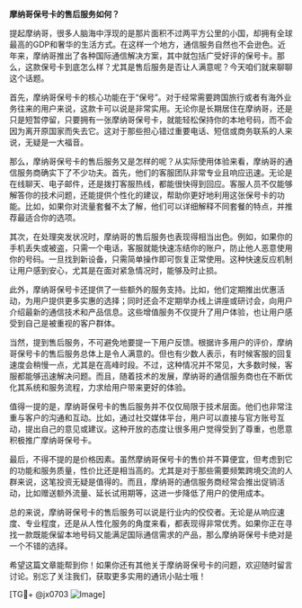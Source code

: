 **摩纳哥保号卡的售后服务如何？**

提起摩纳哥，很多人脑海中浮现的是那片面积不过两平方公里的小国，却拥有全球最高的GDP和奢华的生活方式。在这样一个地方，通信服务自然也不会逊色。近年来，摩纳哥推出了各种国际通信解决方案，其中就包括广受好评的保号卡。那么，这款保号卡到底怎么样？尤其是售后服务是否让人满意呢？今天咱们就来聊聊这个话题。

首先，摩纳哥保号卡的核心功能在于“保号”。对于经常需要跨国旅行或者有海外业务往来的用户来说，这款卡可以说是非常实用。无论你是长期居住在摩纳哥，还是只是短暂停留，只要拥有一张摩纳哥保号卡，就能轻松保持你的本地号码，而不会因为离开原国家而失去它。这对于那些担心错过重要电话、短信或商务联系的人来说，无疑是一大福音。

那么，摩纳哥保号卡的售后服务又是怎样的呢？从实际使用体验来看，摩纳哥的通信服务商确实下了不少功夫。首先，他们的客服团队非常专业且响应迅速。无论是在线聊天、电子邮件，还是拨打客服热线，都能很快得到回应。客服人员不仅能够解答你的技术问题，还能提供个性化的建议，帮助你更好地利用这张保号卡的功能。比如，如果你对流量套餐不太了解，他们可以详细解释不同套餐的特点，并推荐最适合你的选项。

其次，在处理突发状况时，摩纳哥的售后服务也表现得相当出色。例如，如果你的手机丢失或被盗，只需一个电话，客服就能快速冻结你的账户，防止他人恶意使用你的号码。一旦找到新设备，只需简单操作即可恢复正常使用。这种快速反应机制让用户感到安心，尤其是在面对紧急情况时，能够及时止损。

此外，摩纳哥保号卡还提供了一些额外的服务支持。比如，他们定期推出优惠活动，为用户提供更多实惠的选择；同时还会不定期举办线上讲座或研讨会，向用户介绍最新的通信技术和产品信息。这些增值服务不仅提升了用户体验，也让用户感受到自己是被重视的客户群体。

当然，提到售后服务，不可避免地要提一下用户反馈。根据许多用户的评价，摩纳哥保号卡的售后服务总体上是令人满意的。但也有少数人表示，有时候客服的回复速度会稍慢一点，尤其是在高峰时段。不过，这种情况并不常见，大多数时候，客服都能够迅速解决问题。而且，随着技术的发展，摩纳哥的通信服务商也在不断优化其系统和服务流程，力求给用户带来更好的体验。

值得一提的是，摩纳哥保号卡的售后服务并不仅仅局限于技术层面。他们也非常注重与客户的沟通和互动。比如，通过社交媒体平台，用户可以直接与官方账号互动，提出自己的意见或建议。这种开放的态度让很多用户觉得受到了尊重，也愿意积极推广摩纳哥保号卡。

最后，不得不提的是价格因素。虽然摩纳哥保号卡的售价并不算便宜，但考虑到它的功能和服务质量，性价比还是相当高的。尤其是对于那些需要频繁跨境交流的人群来说，这笔投资无疑是值得的。而且，摩纳哥的通信服务商经常会推出促销活动，比如赠送额外流量、延长试用期等，这进一步降低了用户的使用成本。

总的来说，摩纳哥保号卡的售后服务可以说是行业内的佼佼者。无论是从响应速度、专业程度，还是从人性化服务的角度来看，都表现得非常优秀。如果你正在寻找一款既能保留本地号码又能满足国际通信需求的产品，那么摩纳哥保号卡绝对是一个不错的选择。

希望这篇文章能帮到你！如果你还有其他关于摩纳哥保号卡的问题，欢迎随时留言讨论。别忘了关注我们，获取更多实用的通讯小贴士哦！

[TG💪+ @jx0703 ![Image](https://github.com/user-attachments/assets/dbca1d08-cadb-493c-b0ec-ad6f7a83f270)]